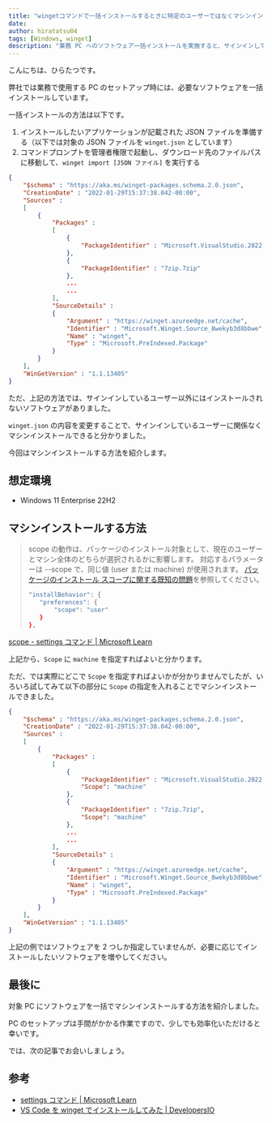 ```yaml
---
title: "wingetコマンドで一括インストールするときに特定のユーザーではなくマシンインストールする"
date:
author: hiratatsu04
tags: [Windows, winget]
description: "業務 PC へのソフトウェア一括インストールを実施すると、サインインしているユーザー以外にはインストールされないソフトウェアがありました。ユーザーごとにソフトウェアをインストールするのは少し手間なので、マシンインストールできるようにしました。その方法を紹介します。"
---
```


こんにちは、ひらたつです。

弊社では業務で使用する PC のセットアップ時には、必要なソフトウェアを一括インストールしています。

一括インストールの方法は以下です。

1. インストールしたいアプリケーションが記載された JSON ファイルを準備する（以下では対象の JSON ファイルを `winget.json` としています）
2. コマンドプロンプトを管理者権限で起動し、ダウンロード先のファイルパスに移動して、`winget import [JSON ファイル]` を実行する

```json:title=winget.json
{
	"$schema" : "https://aka.ms/winget-packages.schema.2.0.json",
	"CreationDate" : "2022-01-29T15:37:38.042-00:00",
	"Sources" :
	[
		{
			"Packages" :
			[
				{
					"PackageIdentifier" : "Microsoft.VisualStudio.2022.Community"
				},
				{
					"PackageIdentifier" : "7zip.7zip"
				},
				...
				...
			],
			"SourceDetails" :
			{
				"Argument" : "https://winget.azureedge.net/cache",
				"Identifier" : "Microsoft.Winget.Source_8wekyb3d8bbwe",
				"Name" : "winget",
				"Type" : "Microsoft.PreIndexed.Package"
			}
		}
	],
	"WinGetVersion" : "1.1.13405"
}
```

ただ、上記の方法では、サインインしているユーザー以外にはインストールされないソフトウェアがありました。

`winget.json` の内容を変更することで、サインインしているユーザーに関係なくマシンインストールできると分かりました。

今回はマシンインストールする方法を紹介します。

## 想定環境

- Windows 11 Enterprise 22H2

## マシンインストールする方法

> scope の動作は、パッケージのインストール対象として、現在のユーザーとマシン全体のどちらが選択されるかに影響します。 対応するパラメーターは --scope で、同じ値 (user または machine) が使用されます。 [パッケージのインストール スコープに関する既知の問題](https://learn.microsoft.com/ja-jp/windows/package-manager/winget/troubleshooting#scope-for-specific-user-vs-machine-wide)を参照してください。
>
> ```bash
> "installBehavior": {
>    "preferences": {
>        "scope": "user"
>    }
> },
> ```

[scope - settings コマンド | Microsoft Learn](https://learn.microsoft.com/ja-jp/windows/package-manager/winget/settings#scope)

上記から、`Scope` に `machine` を指定すればよいと分かります。

ただ、では実際にどこで `Scope` を指定すればよいかが分かりませんでしたが、いろいろ試してみて以下の部分に `Scope` の指定を入れることでマシンインストールできました。

```json{11,15}:title=winget.json
{
	"$schema" : "https://aka.ms/winget-packages.schema.2.0.json",
	"CreationDate" : "2022-01-29T15:37:38.042-00:00",
	"Sources" :
	[
		{
			"Packages" :
			[
				{
					"PackageIdentifier" : "Microsoft.VisualStudio.2022.Community",
					"Scope": "machine"
				},
				{
					"PackageIdentifier" : "7zip.7zip",
					"Scope": "machine"
				},
				...
				...
			],
			"SourceDetails" :
			{
				"Argument" : "https://winget.azureedge.net/cache",
				"Identifier" : "Microsoft.Winget.Source_8wekyb3d8bbwe",
				"Name" : "winget",
				"Type" : "Microsoft.PreIndexed.Package"
			}
		}
	],
	"WinGetVersion" : "1.1.13405"
}
```

上記の例ではソフトウェアを 2 つしか指定していませんが、必要に応じてインストールしたいソフトウェアを増やしてください。

## 最後に

対象 PC にソフトウェアを一括でマシンインストールする方法を紹介しました。

PC のセットアップは手間がかかる作業ですので、少しでも効率化いただけると幸いです。

では、次の記事でお会いしましょう。

## 参考

- [settings コマンド | Microsoft Learn](https://learn.microsoft.com/ja-jp/windows/package-manager/winget/settings)
- [VS Code を winget でインストールしてみた | DevelopersIO](https://dev.classmethod.jp/articles/winget-install-vscode/)
